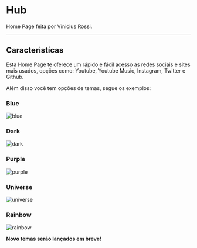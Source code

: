 # Hub
Home Page feita por Vinicius Rossi.
***
## Caracteristícas
Esta Home Page te oferece um rápido e fácil acesso as redes sociais e sites mais usados, opções como: Youtube, Youtube Music, Instagram, Twitter e Github.

Além disso você tem opções de temas, segue os exemplos:

### Blue

![blue](https://user-images.githubusercontent.com/67524727/86476065-2ffc0180-bd1c-11ea-9f8f-128ba7653e62.png)


### Dark

![dark](https://user-images.githubusercontent.com/67524727/86476416-df38d880-bd1c-11ea-8f58-cc8b355286e0.png)

### Purple

![purple](https://user-images.githubusercontent.com/67524727/86476548-21621a00-bd1d-11ea-9119-e88d10895d66.png)

### Universe

![universe](https://user-images.githubusercontent.com/67524727/86476585-33dc5380-bd1d-11ea-842e-b8c90d54717c.png)

### Rainbow

![rainbow](https://user-images.githubusercontent.com/67524727/86476628-48b8e700-bd1d-11ea-898b-990a2748aea0.png)

**Novo temas serão lançados em breve!**